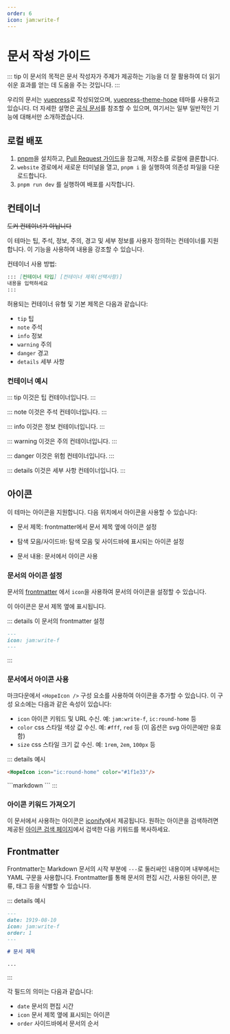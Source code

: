 ```yaml
---
order: 6
icon: jam:write-f
---
```


# 문서 작성 가이드

::: tip
이 문서의 목적은 문서 작성자가 주제가 제공하는 기능을 더 잘 활용하여 더 읽기 쉬운 효과를 얻는 데 도움을 주는 것입니다.
:::

우리의 문서는 [vuepress](https://github.com/vuejs/vuepress)로 작성되었으며, [vuepress-theme-hope](https://github.com/vuepress-theme-hope/vuepress-theme-hope) 테마를 사용하고 있습니다. 더 자세한 설명은 [공식 문서](https://theme-hope.vuejs.press/zh/)를 참조할 수 있으며, 여기서는 일부 일반적인 기능에 대해서만 소개하겠습니다.

## 로컬 배포

1. [pnpm](https://pnpm.io/installation)을 설치하고, [Pull Request 가이드](./development.md#github-pull-request-진행-과정)을 참고해, 저장소를 로컬에 클론합니다.
2. `website` 경로에서 새로운 터미널을 열고, `pnpm i` 을 실행하여 의존성 파일을 다운로드합니다.
3. `pnpm run dev` 를 실행하여 배포를 시작합니다.

## 컨테이너

~~도커 컨테이너가 아닙니다~~

이 테마는 팁, 주석, 정보, 주의, 경고 및 세부 정보를 사용자 정의하는 컨테이너를 지원합니다. 이 기능을 사용하여 내용을 강조할 수 있습니다.

컨테이너 사용 방법:

```markdown
::: [컨테이너 타입] [컨테이너 제목(선택사항)]
내용을 입력하세요
:::
```

허용되는 컨테이너 유형 및 기본 제목은 다음과 같습니다:

- `tip` 팁
- `note` 주석
- `info` 정보
- `warning` 주의
- `danger` 경고
- `details` 세부 사항

### 컨테이너 예시

::: tip
이것은 팁 컨테이너입니다.
:::

::: note
이것은 주석 컨테이너입니다.
:::

::: info
이것은 정보 컨테이너입니다.
:::

::: warning
이것은 주의 컨테이너입니다.
:::

::: danger
이것은 위험 컨테이너입니다.
:::

::: details
이것은 세부 사항 컨테이너입니다.
:::

## 아이콘

이 테마는 아이콘을 지원합니다. 다음 위치에서 아이콘을 사용할 수 있습니다:

- 문서 제목: frontmatter에서 문서 제목 옆에 아이콘 설정

- 탐색 모음/사이드바: 탐색 모음 및 사이드바에 표시되는 아이콘 설정

- 문서 내용: 문서에서 아이콘 사용

### 문서의 아이콘 설정

문서의 [frontmatter](#frontmatter) 에서 `icon`을 사용하여 문서의 아이콘을 설정할 수 있습니다.

이 아이콘은 문서 제목 옆에 표시됩니다.

::: details 이 문서의 frontmatter 설정

```markdown
---
icon: jam:write-f
---
```

:::

### 문서에서 아이콘 사용

마크다운에서 `<HopeIcon />` 구성 요소를 사용하여 아이콘을 추가할 수 있습니다. 이 구성 요소에는 다음과 같은 속성이 있습니다:

- `icon` 아이콘 키워드 및 URL 수신. 예: `jam:write-f`, `ic:round-home` 등
- `color` css 스타일 색상 값 수신. 예: `#fff`, `red` 등 (이 옵션은 svg 아이콘에만 유효함)
- `size` css 스타일 크기 값 수신. 예: `1rem`, `2em`, `100px` 등

::: details 예시
<HopeIcon icon="ic:round-home" color="#1f1e33"/>

```markdown
<HopeIcon icon="ic:round-home" color="#1f1e33"/>
```

<HopeIcon icon="/images/maa-logo_512x512.png" size="4rem" />
```markdown
<HopeIcon icon="/images/maa-logo_512x512.png" size="4rem" />
```
:::

### 아이콘 키워드 가져오기

이 문서에서 사용하는 아이콘은 [iconify](https://iconify.design/)에서 제공됩니다. 원하는 아이콘을 검색하려면 제공된 [아이콘 검색 페이지](https://icon-sets.iconify.design/)에서 검색한 다음 키워드를 복사하세요.

## Frontmatter

Frontmatter는 Markdown 문서의 시작 부분에 `---`로 둘러싸인 내용이며 내부에서는 YAML 구문을 사용합니다. Frontmatter를 통해 문서의 편집 시간, 사용된 아이콘, 분류, 태그 등을 식별할 수 있습니다.

::: details 예시

```markdown
---
date: 1919-08-10
icon: jam:write-f
order: 1
---

# 문서 제목

...
```

:::

각 필드의 의미는 다음과 같습니다:

- `date` 문서의 편집 시간
- `icon` 문서 제목 옆에 표시되는 아이콘
- `order` 사이드바에서 문서의 순서
